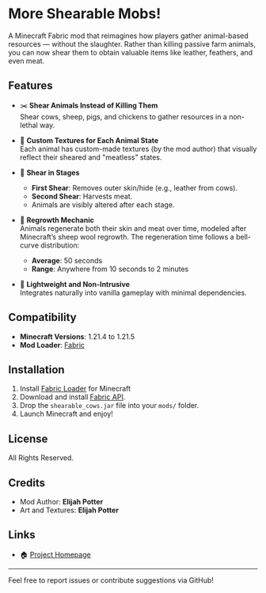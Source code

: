 # More Shearable Mobs!

A Minecraft Fabric mod that reimagines how players gather animal-based resources — without the slaughter. Rather than killing passive farm animals, you can now shear them to obtain valuable items like leather, feathers, and even meat.

## Features

- ✂️ **Shear Animals Instead of Killing Them**  
  Shear cows, sheep, pigs, and chickens to gather resources in a non-lethal way.

- 🧥 **Custom Textures for Each Animal State**  
  Each animal has custom-made textures (by the mod author) that visually reflect their sheared and "meatless" states.

- 🔄 **Shear in Stages**  
  - **First Shear**: Removes outer skin/hide (e.g., leather from cows).
  - **Second Shear**: Harvests meat.
  - Animals are visibly altered after each stage.

- 🌱 **Regrowth Mechanic**  
  Animals regenerate both their skin and meat over time, modeled after Minecraft’s sheep wool regrowth. The regeneration time follows a bell-curve distribution:
  - **Average**: 50 seconds  
  - **Range**: Anywhere from 10 seconds to 2 minutes

- 🧵 **Lightweight and Non-Intrusive**  
  Integrates naturally into vanilla gameplay with minimal dependencies.

## Compatibility

- **Minecraft Versions**: 1.21.4 to 1.21.5
- **Mod Loader**: [Fabric](https://fabricmc.net/)

## Installation

1. Install [Fabric Loader](https://fabricmc.net/use/) for Minecraft
2. Download and install [Fabric API](https://modrinth.com/mod/fabric-api).
3. Drop the `shearable_cows.jar` file into your `mods/` folder.
4. Launch Minecraft and enjoy!

## License

All Rights Reserved.

## Credits

- Mod Author: **Elijah Potter**
- Art and Textures: **Elijah Potter**

## Links

- 🏠 [Project Homepage](https://github.com/Celestron1123/Shearable-Cows)

---
Feel free to report issues or contribute suggestions via GitHub!
